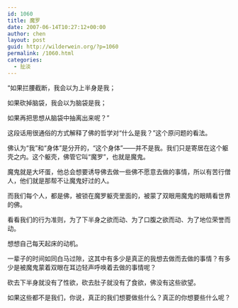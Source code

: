 ```yaml
---
id: 1060
title: 魔罗
date: 2007-06-14T10:27:12+00:00
author: chen
layout: post
guid: http://wilderwein.org/?p=1060
permalink: /1060.html
categories:
  - 扯淡
---
```

&#8220;如果拦腰截断，我会以为上半身是我；

如果砍掉脑袋，我会以为脑袋是我；

如果再把思想从脑袋中抽离出来呢？&#8221;</p> 

这段话用很通俗的方式解释了佛的哲学对&#8220;什么是我？&#8221;这个原问题的看法。</p> 

佛认为&#8220;我&#8221;和&#8220;身体&#8221;是分开的，&#8220;这个身体&#8221;——并不是我。我们只是寄居在这个躯壳之内。这个躯壳，佛管它叫&#8220;魔罗&#8221;，也就是魔鬼。</p> 

魔鬼就是大坏蛋，他总会想要诱导佛去做一些佛不愿意去做的事情，所以有苦行僧人，他们就是那帮不让魔鬼好过的人。</p> 

而我们每个人，都是佛，被锁在魔罗躯壳里面的，被蒙了双眼用魔鬼的眼睛看世界的佛。</p> 

看看我们的行为准则，为了下半身之欲而动、为了口腹之欲而动、为了地位荣誉而动。</p> 

想想自己每天起床的动机。</p> 

一辈子的时间如同白马过隙，这其中有多少是真正的我想去做而去做的事情？有多少是被魔鬼蒙着双眼在耳边轻声呼唤着去做的事情呢？</p> 

砍去下半身就没有了性欲，砍去肚子就没有了食欲，佛没有这些欲望。</p> 

如果这些都不是我们，你说，真正的我们想要做些什么？真正的你想要些什么呢？